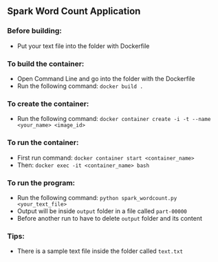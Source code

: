 ## Spark Word Count Application

### Before building:
* Put your text file into the folder with Dockerfile

### To build the container:
* Open Command Line and go into the folder with the Dockerfile
* Run the following command: `docker build .`

### To create the container:
* Run the following command: `docker container create -i -t --name <your_name> <image_id>`

### To run the container:
* First run command: `docker container start <container_name>`
* Then: `docker exec -it <container_name> bash`

### To run the program:
* Run the following command: `python spark_wordcount.py <your_text_file>`
* Output will be inside `output` folder in a file called `part-00000`
* Before another run to have to delete `output` folder and its content

### Tips:
* There is a sample text file inside the folder called `text.txt`
